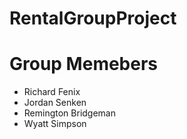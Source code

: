 # RentalGroupProject

# Group Memebers
* Richard Fenix
* Jordan Senken
* Remington Bridgeman
* Wyatt Simpson

